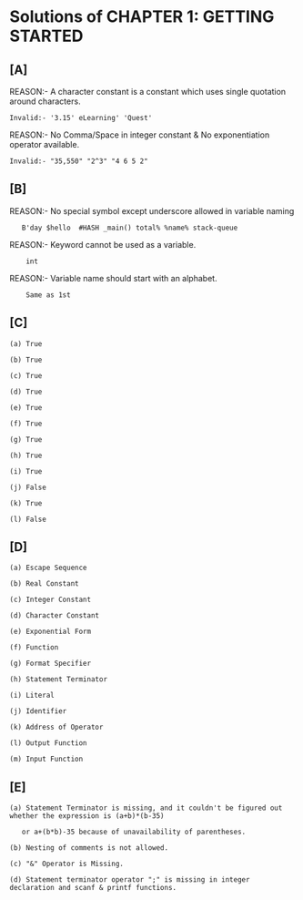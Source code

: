 # Solutions of CHAPTER 1: GETTING STARTED

## [A]

   REASON:- A character constant is a constant which uses single quotation around characters.
       
    Invalid:- '3.15' eLearning' 'Quest'
  
   REASON:- No Comma/Space in integer constant & No exponentiation operator available.
   
    Invalid:- "35,550" "2^3" "4 6 5 2"
   
  
## [B] 
REASON:- No special symbol except underscore allowed in variable naming
    
       B'day $hello  #HASH _main() total% %name% stack-queue	
    
REASON:- Keyword cannot be used as a variable.

    	int
REASON:- Variable name should start with an alphabet.
    	
    	Same as 1st

## [C]
    
    (a) True
   
    (b) True
   
    (c) True
   
    (d) True
   
    (e) True
    
    (f) True
   
    (g) True
   
    (h) True
   
    (i) True
   
    (j) False
    
    (k) True
   
    (l) False
 
## [D]
         
    (a) Escape Sequence 
   
    (b) Real Constant
  
    (c) Integer Constant
   
    (d) Character Constant
   
    (e) Exponential Form
   
    (f) Function
   
    (g) Format Specifier
   
    (h) Statement Terminator
   
    (i) Literal
   
    (j) Identifier
  
    (k) Address of Operator
  
    (l) Output Function
   
    (m) Input Function
    
## [E] 
    
    (a) Statement Terminator is missing, and it couldn't be figured out whether the expression is (a+b)*(b-35)
    
       or a+(b*b)-35 because of unavailability of parentheses.
    
    (b) Nesting of comments is not allowed.
    
    (c) "&" Operator is Missing.
    
    (d) Statement terminator operator ";" is missing in integer declaration and scanf & printf functions.